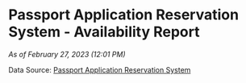 # Passport Application Reservation System - Availability Report

*As of February 27, 2023 (12:01 PM)*

Data Source: [Passport Application Reservation System](https://eservices.immigration.gov.lk:8443/appointment/pages/reservationApplication.xhtml)